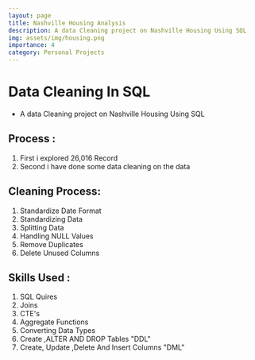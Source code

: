 ```yaml
---
layout: page
title: Nashville Housing Analysis
description: A data Cleaning project on Nashville Housing Using SQL
img: assets/img/housing.png
importance: 4
category: Personal Projects
---
```

# Data Cleaning In SQL
* A data Cleaning project on Nashville Housing Using SQL
## Process :
1. First i explored 26,016 Record
2. Second i have done some data cleaning on the data
## Cleaning Process:
1. Standardize Date Format
2. Standardizing Data
3. Splitting Data
4. Handling NULL Values
5. Remove Duplicates
6. Delete Unused Columns
## Skills Used :
1. SQL Quires
2. Joins
3. CTE's
4. Aggregate Functions
5. Converting Data Types
6. Create ,ALTER AND DROP Tables "DDL"
8. Create, Update ,Delete And Insert Columns "DML"
